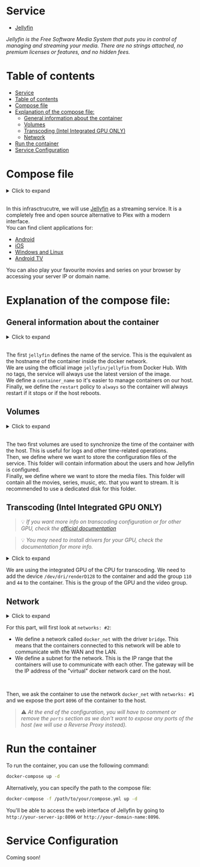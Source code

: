 # Service
- [Jellyfin](https://jellyfin.org/)

*Jellyfin is the Free Software Media System that puts you in control of managing and streaming your media. There are no strings attached, no premium licenses or features, and no hidden fees.*

# Table of contents

- [Service](#service)
- [Table of contents](#table-of-contents)
- [Compose file](#compose-file)
- [Explanation of the compose file:](#explanation-of-the-compose-file)
  - [General information about the container](#general-information-about-the-container)
  - [Volumes](#volumes)
  - [Transcoding (Intel Integrated GPU ONLY)](#transcoding-intel-integrated-gpu-only)
  - [Network](#network)
- [Run the container](#run-the-container)
- [Service Configuration](#service-configuration)

# Compose file

<details>
<summary>Click to expand</summary>

![compose.yml](./compose.yml)
</details><br>

In this infrasctrucutre, we will use [Jellyfin](https://jellyfin.org/) as a streaming service. It is a completely free and open source alternative to Plex with a modern interface.<br>
You can find client applications for:
- [Android](https://play.google.com/store/apps/details?id=org.jellyfin.mobile)
- [iOS](https://apps.apple.com/us/app/jellyfin-mobile/id1480192618?mt=8)
- [Windows and Linux](https://github.com/jellyfin/jellyfin-media-player/releases)
- [Android TV](https://play.google.com/store/apps/details?id=org.jellyfin.androidtv)

You can also play your favourite movies and series on your browser by accessing your server IP or domain name.

# Explanation of the compose file:

## General information about the container
<details>
<summary>Click to expand</summary>

```yml
---
services:
  jellyfin:
    image: jellyfin/jellyfin
    container_name: jellyfin
#    user: 1002:1003
    restart: always
[...]
```
</details><br>

The first `jellyfin` defines the name of the service. This is the equivalent as the hostname of the container inside the docker network.<br>
We are using the official image `jellyfin/jellyfin` from Docker Hub. With no tags, the service will always use the latest version of the image.<br>
We define a `container_name` so it's easier to manage containers on our host.<br>
Finally, we define the `restart` policy to `always` so the container will always restart if it stops or if the host reboots.<br>

## Volumes
<details>
<summary>Click to expand</summary>

```yml
[...]
    volumes:
      - /etc/localtime:/etc/localtime:ro
      - /etc/localtime:/etc/timezone:ro
      - /path/to/your/config:/config
      - /path/to/your/media:/media
[...]
```
</details><br>

The two first volumes are used to synchronize the time of the container with the host. This is useful for logs and other time-related operations.<br>
Then, we define where we want to store the configuration files of the service. This folder will contain information about the users and how Jellyfin is configured.<br>
Finally, we define where we want to store the media files. This folder will contain all the movies, series, music, etc. that you want to stream. It is recommended to use a dedicated disk for this folder.

## Transcoding (Intel Integrated GPU ONLY)
> 💡 *If you want more info on transcoding configuration or for other GPU, check the [official documentation](https://jellyfin.org/docs/general/administration/hardware-acceleration.html)*

> 💡 *You may need to install drivers for your GPU, check the documentation for more info.*
<details>
<summary>Click to expand</summary>

```yml
[...]
    devices:
      - /dev/dri/renderD128:/dev/dri/renderD128
    group_add:
      - "110"
      - "44"
[...]
```
</details>

We are using the integrated GPU of the CPU for transcoding. We need to add the device `/dev/dri/renderD128` to the container and add the group `110` and `44` to the container. This is the group of the GPU and the video group.

## Network
<details>
<summary>Click to expand</summary>

```yml
[...]
    networks:                #1
      - docker_net
    ports:
      - 8096:8096

networks:                   #2
  docker_net:
    driver: bridge
    ipam:
      driver: default
      config:
        - subnet: 172.69.0.0/24
          gateway: 172.69.0.1
```
</details>

For this part, will first look at `networks: #2`:
 - We define a network called `docker_net` with the driver `bridge`. This means that the containers connected to this network will be able to communicate with the WAN and the LAN.
 - We define a subnet for the network. This is the IP range that the containers will use to communicate with each other. The gateway will be the IP address of the "virtual" docker network card on the host.
<br>

Then, we ask the container to use the network `docker_net` with `networks: #1` and we expose the port `8096` of the container to the host.

> ⚠️ *At the end of the configuration, you will have to comment or remove the `ports` section as we don't want to expose any ports of the host (we will use a Reverse Proxy instead).*


# Run the container
To run the container, you can use the following command:
```bash
docker-compose up -d
```
Alternatively, you can specify the path to the compose file:
```bash
docker-compose -f /path/to/your/compose.yml up -d
```
You'll be able to access the web interface of Jellyfin by going to `http://your-server-ip:8096` or `http://your-domain-name:8096`.

# Service Configuration

Coming soon!